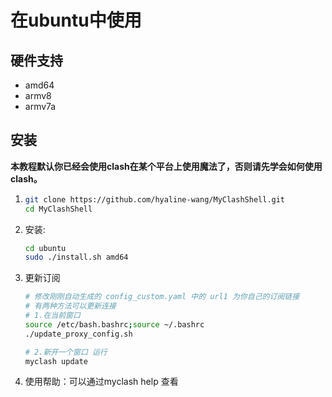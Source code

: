 # 在ubuntu中使用

## 硬件支持

- amd64
- armv8
- armv7a
  

## 安装

**本教程默认你已经会使用clash在某个平台上使用魔法了，否则请先学会如何使用clash。**

1. ```bash
   git clone https://github.com/hyaline-wang/MyClashShell.git
   cd MyClashShell
   ```

2. 安装: 
   ```bash
   cd ubuntu
   sudo ./install.sh amd64

   ```
3. 更新订阅
   ```bash
   # 修改刚刚自动生成的 config_custom.yaml 中的 url1 为你自己的订阅链接
   # 有两种方法可以更新连接
   # 1.在当前窗口
   source /etc/bash.bashrc;source ~/.bashrc
   ./update_proxy_config.sh

   # 2.新开一个窗口 运行
   myclash update
   ```
 4. 使用帮助：可以通过myclash help 查看